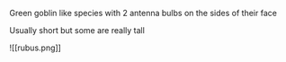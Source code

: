 
Green goblin like species with 2 antenna bulbs on the sides of their face

Usually short but some are really tall

![[rubus.png]]